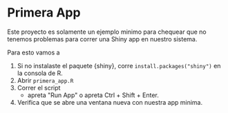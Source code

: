 # Primera App

Este proyecto es solamente un ejemplo minimo para chequear que no tenemos problemas para correr una Shiny app en nuestro sistema.

Para esto vamos a

1.  Si no instalaste el paquete {shiny}, corre `install.packages("shiny")` en la consola de R.
2.  Abrir `primera_app.R`
3.  Correr el script
    -   apreta "Run App" o apreta Ctrl + Shift + Enter.
4.  Verifica que se abre una ventana nueva con nuestra app minima.
